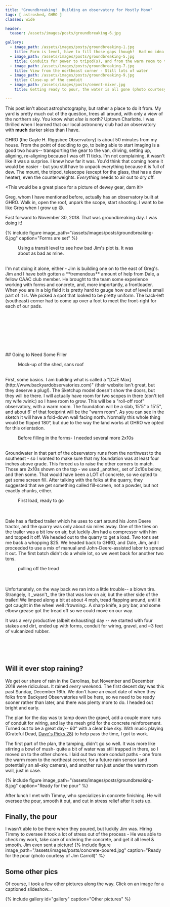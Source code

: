 ```yaml
---
title: "Groundbreaking!  Building an observatory for Mostly Mono"
tags: [ astroshed, GHRO ]
classes: wide

header:
  teaser: /assets/images/posts/groundbreaking-6.jpg

gallery:
  - image_path: /assets/images/posts/groundbreaking-1.jpg
    title: Form is level, have to fill those gaps though!  Had no idea it was so unlevel.
  - image_path: /assets/images/posts/groundbreaking-5.jpg
    title: Conduits for power to tripod(s), and from the warm room to the tripod(s) for contro
  - image_path: /assets/images/posts/groundbreaking-7.jpg
    title: View from the northeast corner - Still lots of water
  - image_path: /assets/images/posts/groundbreaking-9.jpg
    title: Close-up of the conduit
  - image_path: /assets/images/posts/cement-mixer.jpg
    title: Getting ready to pour, the water is all gone (photo courtesy of Jim Carroll)

---
```


This post isn't about astrophotography, but rather a place to do it from.  My yard is pretty much out of the question, trees all around, with only a view of the northern sky.  You know what _else_ is north?  Uptown Charlotte.  I was thrilled when I learned that our local astronomy club had an observatory with **much** darker skies than I have. 

<!--more-->
GHRO (the Gayle H. Riggsbee Observatory) is about 50 minutes from my house.  From the point of deciding to go, to being able to  start imaging is a good two hours-- transporting the gear to the van, driving, setting up, aligning, re-aligning because I was off 11 ticks.  I'm not complaining, it wasn't like it was a surprise.  I knew how far it was.  You'd think that coming home it would be easier - but you still have to unpack everything because it is full of dew.  The mount, the tripod, telescope (except for the glass, that has a dew heater), even the counterweights.  _Everything_ needs to air out to dry off.

<This would be a great place for a picture of dewey gear, darn it!>

Greg, whom I have mentioned before, actually has an observatory built at GHRO.  Walk in, open the roof, unpark the scope, start shooting.  I want to be like Greg when I grow up :smile:.

Fast forward to November 30, 2018.  That was groundbreaking day.  I was doing it!  

{%
  include figure image_path="/assets/images/posts/groundbreaking-6.jpg"
  caption="Forms are set"
%}


<figure style="width: 400px" class="align-left">
  <img src="{{ site.url }}{{ site.baseurl }}/assets/images/posts/groundbreaking-4.jpg" alt="">
  <figcaption>Using a transit level to see how bad Jim's plot is.  It was about as bad as mine.</figcaption>
</figure>
<br>
I'm not doing it alone, either - Jim is building one on to the east of Greg's. Jim and I have both gotten a **tremendous** amount of help from Dale, a fellow CAAC club member.  He brought to the team some experience working with forms and concrete, and, more importantly, a frontloader.  When you are in a big field it is pretty hard to gauge how out of level a small part of it is.  We picked a spot that looked to be pretty uniform.  The back-left (southeast) corner had to come up over a foot to meet the front-right for each of our pads.
<br>
<br>
<br>
<br>
<br>
<br>
<br>
<br>
<br>
## Going to Need Some Filler
<figure style="width: 400px" class="align-right">
  <img src="{{ site.url }}{{ site.baseurl }}/assets/images/posts/shed-sketchup.jpg" alt="">
  <figcaption>Mock-up of the shed, sans roof</figcaption>
</figure>
<br>
First, some basics.  I am building what is called a "[CJE Max](http://www.backyardobservatories.com)" (their website isn't great, but they deserve a plug!).  The Sketchup model doesn't show the doors, but they will be there.  I will actually have room for two scopes in there (don't tell my wife :wink:) so I have room to grow.  This will be a "roll-off roof" observatory, with a warm room.  The foundation will be a slab, 15'5" x 15'5", and about 6' of that footprint will be the "warm room".  As you can see in the sketch it will have a fold-down wall facing north.  Normally this whole thing would be flipped 180°, but due to the way the land works at GHRO we opted for this orientation.  
<figure style="width: 400px" class="align-left">
  <img src="{{ site.url }}{{ site.baseurl }}/assets/images/posts/groundbreaking-1.jpg" alt="">
  <figcaption>Before filling in the forms- I needed several more 2x10s</figcaption>
</figure>
<br>
Groundwater in that part of the observatory runs from the northwest to the southeast - so I wanted to make sure that my foundation was at least four inches above grade. This forced us to raise the other corners to match.  Those are 2x10s shown on the top - we used _another_ set of 2x10s below, and then some.  That would have been a LOT of concrete, so we opted to get some screen fill.  After talking with the folks at the quarry, they suggested that we get something called fill-screen, not a powder, but not exactly chunks, either.
<figure style="width: 400px" class="align-right">
  <img src="{{ site.url }}{{ site.baseurl }}/assets/images/posts/groundbreaking-2.jpg" alt="">
  <figcaption>First load, ready to go</figcaption>
</figure>
<br><br>
Dale has a flatbed trailer which he uses to cart around his Jonn Deere tractor, and the quarry was only about six miles away.  One of the tires on the trailer was a bit low on air, but luckily Jim had a compressor with him and topped it off.  We headed out to the quarry to get a load.  Two tons set me back a whopping $25.  We headed back to GHRO, and Dale, Jim, and I proceeded to use a mix of manual and John-Deere-assisted labor to spread it out.  The first batch didn't do a whole lot, so we went back for another two tons.  
<figure style="width: 400px" class="align-left">
  <img src="{{ site.url }}{{ site.baseurl }}/assets/images/posts/groundbreaking-3.jpg" alt="">
  <figcaption>pulling off the tread</figcaption>
</figure>
<br><br>
Unfortunately, on the way back we ran into a little trouble-- a blown tire.  Strangely, it _wasn't_ the tire that was low on air, but the other side of the trailer!  We limped along a bit at about 4 mph, tread flapping around, until it got caught in the wheel well :frowning:.  A sharp knife, a pry bar, and some elbow grease got the tread off so we could move on our way.


It was a very productive (albeit exhausting) day -- we started with four stakes and dirt, ended up with forms, conduit for wiring, gravel, and ~3 feet of vulcanized rubber.
<br><br>
<br><br>
<br>
## Will it ever stop raining?

We get our share of rain in the Carolinas, but November and December 2018 were ridiculous.  It rained *every weekend*.  The first decent day was this past Sunday, December 16th.  We don't have an exact date of when they folks from Backyard Observatories will be here, so we need to be ready sooner rather than later, and there was plenty more to do.  I headed out bright and early.

The plan for the day was to tamp down the gravel, add a couple more runs of conduit for wiring, and lay the mesh grid for the concrete reinforcement.  Turned out to be a great day-- 60° with a clear blue sky.  With music playing (Grateful Dead, [Dave's Picks 28](https://store.dead.net/dave-s-picks-volume-28-1.html)) to help pass the time, I got to work.

The first part of the plan, the tamping, didn't go so well.  It was more like stirring a bowl of mush- quite a bit of water was still trapped in there, so I moved on to the other chores.  I laid out two more conduit paths - one from the warm room to the northeast corner, for a future rain sensor (and potentially an all-sky camera), and another run just under the warm room wall, just in case.

{%
  include figure image_path="/assets/images/posts/groundbreaking-8.jpg"
  caption="Ready for the pour"
%}

After lunch I met with Timmy, who specializes in concrete finishing.  He will oversee the pour, smooth it out, and cut in stress relief after it sets up.  

## Finally, the pour

I wasn't able to be there when they poured, but luckily Jim was.  Hiring Timmy to oversee it took a lot of stress out of the process - He was able to check my work, take care of ordering the concrete, and get it all level & smooth.  Jim even sent a picture!
{%
  include figure image_path="/assets/images/posts/concrete-poured.jpg"
  caption="Ready for the pour (photo courtesy of Jim Carroll)"
%}

## Some other pics

Of course, I took a few other pictures along the way.  Click on an image for a captioned slideshow...

{% include gallery id="gallery" caption="Other pictures" %}
